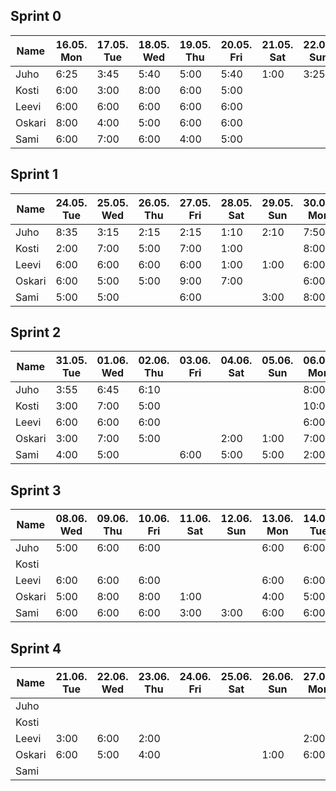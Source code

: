 ## Sprint 0

| Name   | 16.05. Mon | 17.05. Tue | 18.05. Wed | 19.05. Thu | 20.05. Fri | 21.05. Sat | 22.05. Sun | 23.05. Mon | Total |
| ------ | ---------- | ---------- | ---------- | ---------- | ---------- | ---------- | ---------- | ---------- | ----- |
| Juho   | 6:25       | 3:45       | 5:40       | 5:00       | 5:40       | 1:00       | 3:25       | 3:25       | 34:20 |
| Kosti  | 6:00       | 3:00       | 8:00       | 6:00       | 5:00       |            |            | 2:00       | 30:00 |
| Leevi  | 6:00       | 6:00       | 6:00       | 6:00       | 6:00       |            |            | 2:00       | 32:00 |
| Oskari | 8:00       | 4:00       | 5:00       | 6:00       | 6:00       |            |            | 2:00       | 31:00 |
| Sami   | 6:00       | 7:00       | 6:00       | 4:00       | 5:00       |            |            | 4:00       | 32:00 |

## Sprint 1

| Name   | 24.05. Tue | 25.05. Wed | 26.05. Thu | 27.05. Fri | 28.05. Sat | 29.05. Sun | 30.05. Mon | Total |
| ------ | ---------- | ---------- | ---------- | ---------- | ---------- | ---------- | ---------- | ----- |
| Juho   | 8:35       | 3:15       | 2:15       | 2:15       | 1:10       | 2:10       | 7:50       | 27:30 |
| Kosti  | 2:00       | 7:00       | 5:00       | 7:00       | 1:00       |            | 8:00       | 30:00 |
| Leevi  | 6:00       | 6:00       | 6:00       | 6:00       | 1:00       | 1:00       | 6:00       | 32:00 |
| Oskari | 6:00       | 5:00       | 5:00       | 9:00       | 7:00       |            | 6:00       | 38:00 |
| Sami   | 5:00       | 5:00       |            | 6:00       |            | 3:00       | 8:00       | 27:00 |

## Sprint 2

| Name   | 31.05. Tue | 01.06. Wed | 02.06. Thu | 03.06. Fri | 04.06. Sat | 05.06. Sun | 06.06. Mon | 07.06. Tue | Total |
| ------ | ---------- | ---------- | ---------- | ---------- | ---------- | ---------- | ---------- | ---------- | ----- |
| Juho   | 3:55       | 6:45       | 6:10       |            |            |            | 8:00       | 6:00       | 30:50 |
| Kosti  | 3:00       | 7:00       | 5:00       |            |            |            | 10:00      | 8:00       | 33:00 |
| Leevi  | 6:00       | 6:00       | 6:00       |            |            |            | 6:00       | 6:00       | 30:00 |
| Oskari | 3:00       | 7:00       | 5:00       |            | 2:00       | 1:00       | 7:00       | 6:00       | 31:00 |
| Sami   | 4:00       | 5:00       |            | 6:00       | 5:00       | 5:00       | 2:00       | 6:00       | 33:00 |

## Sprint 3

| Name   | 08.06. Wed | 09.06. Thu | 10.06. Fri | 11.06. Sat | 12.06. Sun | 13.06. Mon | 14.06. Tue | 15.06. Wed | 16.06. Thu | 17.06. Fri | 18.06. Sat | 19.06. Sun | 20.06. Mon | Total |
| ------ | ---------- | ---------- | ---------- | ---------- | ---------- | ---------- | ---------- | ---------- | ---------- | ---------- | ---------- | ---------- | ---------- | ----- |
| Juho   | 5:00       | 6:00       | 6:00       |            |            | 6:00       | 6:00       | 6:00       | 6:00       | 6:00       |            |            | 11:00      | 58:00 |
| Kosti  |            |            |            |            |            |            |            |            |            |            |            |            |            |       |
| Leevi  | 6:00       | 6:00       | 6:00       |            |            | 6:00       | 6:00       | 6:00       | 6:00       | 6:00       |            |            | 6:00       | 54:00 |
| Oskari | 5:00       | 8:00       | 8:00       | 1:00       |            | 4:00       | 5:00       | 5:00       | 6:00       | 5:00       |            | 2:00       | 11:00      | 55:00 |
| Sami   | 6:00       | 6:00       | 6:00       | 3:00       | 3:00       | 6:00       | 6:00       | 6:00       | 6:00       |            |            | 3:00       | 6:00       | 57:00 |

## Sprint 4

| Name   | 21.06. Tue | 22.06. Wed | 23.06. Thu | 24.06. Fri | 25.06. Sat | 26.06. Sun | 27.06. Mon | 28.06. Tue | 29.06. Wed | 30.06. Thu | 01.07. Fri | Total |
| ------ |------------| ---------- |------------| ---------- | ---------- | ---------- |------------| ---------- | ---------- | ---------- | ---------- | ----- |
| Juho   |            |            |            |            |            |            |            |            |            |            |            |       |
| Kosti  |            |            |            |            |            |            |            |            |            |            |            |       |
| Leevi  | 3:00       | 6:00       | 2:00       |            |            |            | 2:00       |            |            |            |            |       |
| Oskari | 6:00       | 5:00       | 4:00       |            |            | 1:00       | 6:00       |            |            |            |            |       |
| Sami   |            |            |            |            |            |            |            |            |            |            |            |       |
